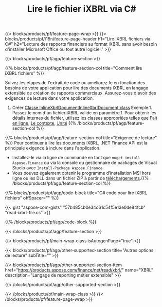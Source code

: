 ﻿---
title: Lire le fichier iXBRL via C#
description: Exemple de code pour la lecture du fichier iXBRL. Utilisez l'exemple de code API pour lire les fichiers batch iXBRL dans les applications basées sur .NET. 
url: /fr/net/read/ixbrl/
family: finance
platformtag: net
feature: read
informat: iXBRL
outformat: 
otherformats: 
---
{{< blocks/products/pf/feature-page-wrap >}}
{{< blocks/products/pf/i18n/feature-page-header h1="Lire iXBRL fichiers via C#" h2="Lecture des rapports financiers au format iXBRL sans avoir besoin d\'installer Microsoft Office ou tout autre logiciel." >}}

{{< blocks/products/pf/agp/feature-section >}}

{{% blocks/products/pf/agp/feature-section-col title="Comment lire iXBRL fichiers" %}}

Suivez les étapes de l'extrait de code ou améliorez-le en fonction des besoins de votre application pour lire des documents iXBRL en langage extensible de création de rapports commerciaux. Assurez-vous d'avoir des exigences de lecture dans votre application.

1. Créer [Classe InlineXbrlDocumentInlineXbrlDocument class](https://apireference.aspose.com/finance/net/aspose.finance.xbrl.inline/inlinexbrldocument) Exemple.1. Passez le nom d'un fichier iXBRL valide en paramètre.1. Pour obtenir les détails internes du fichier, utilisez les classes appropriées telles que [Fait en ligne](https://apireference.aspose.com/finance/net/aspose.finance.xbrl.inline/inlinefact), [Le contexte](https://apireference.aspose.com/finance/net/aspose.finance.xbrl/context), [Unité](https://apireference.aspose.com/finance/net/aspose.finance.xbrl/unit) 
{{% /blocks/products/pf/agp/feature-section-col %}}

{{% blocks/products/pf/agp/feature-section-col title="Exigence de lecture" %}}
Pour continuer à lire les documents iXBRL, .NET Finance API est la principale exigence à inclure dans l'application. 
- Installez-le via la ligne de commande en tant que ```nuget install Aspose.Finance``` ou via la console du gestionnaire de packages de Visual Studio avec ```Install-Package Aspose.Finance```.
- Vous pouvez également obtenir le programme d'installation MSI hors ligne ou les DLL dans un fichier ZIP à partir de [téléchargements](https://downloads.aspose.com/finance/net).{{% /blocks/products/pf/agp/feature-section-col %}}

{{% blocks/products/pf/agp/code-block title="C# code pour lire iXBRL fichiers" offSpacer="" %}}

{{< gist "aspose-com-gists" "57b485cb0e34c61c54f5e13e0de84fcb" "read-ixbrl-file.cs" >}}

{{% /blocks/products/pf/agp/code-block %}}

{{< /blocks/products/pf/agp/feature-section >}}

{{< blocks/products/pf/main-wrap-class isAutogenPage="true" >}}

{{< blocks/products/pf/agp/other-supported-section title="Autres options de lecture" subTitle="" >}}

{{< blocks/products/pf/agp/other-supported-section-item href="https://products.aspose.com/finance/net/read/xbrl/" name="XBRL" description="Langage de reporting métier extensible" >}}

{{< /blocks/products/pf/agp/other-supported-section >}}

{{< /blocks/products/pf/main-wrap-class >}}
{{< /blocks/products/pf/feature-page-wrap >}}